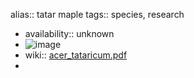 alias:: tatar maple
tags:: species, research

- availability:: unknown
- ![image](https://ipfs.io/ipfs/QmWTMFZskEKFRL4LBrYtAgMMcQddG4iq6xVPF3Hm8EhCMF)
- wiki:: [acer_tataricum.pdf](https://peach-geographical-bat-397.mypinata.cloud/ipfs/QmZHCXpSPU9wHq7bCzMTyjFdKVmx5boqh8NsJmwzA31NzH)
-